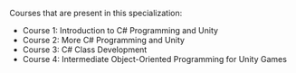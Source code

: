 Courses that are present in this specialization:

- Course 1: Introduction to C# Programming and Unity
- Course 2: More C# Programming and Unity
- Course 3: C# Class Development
- Course 4: Intermediate Object-Oriented Programming for Unity Games
